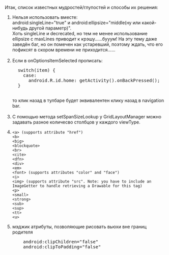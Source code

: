 Итак, список известных мудростей/глупостей и способы их решения:

<ol>
<li>
  Нельзя использовать вместе:
  <br>  android:singleLine="true"  и android:ellipsize="middle(ну или какой-нибудь другой параметр)".
  <br>Хоть singleLine и decrecated, но тем не менее использование ellipsize с maxLines приводит к крэшу……бууум! На эту тему даже заведён баг, но он помечен как устаревший, поэтому ждать, что его пофиксят в скором времени не приходится……
</li>
<br>
<li>
  Если в onOptionsItemSelected прописать:
  <pre>
  switch(item) {
    case: 
      android.R.id.home: getActivity().onBackPressed();
  }
  </pre>
  то клик назад в тулбаре будет эквивалентен клику назад в navigation bar.
</li>
<br>
<li>
  С помощью метода setSpanSizeLookup у GridLayoutManager можно задавать разное количесво столбцов у каждого viewType.
</li>
<li><pre class="lang-html prettyprint prettyprinted" data-original-code="
<a> (supports attribute &quot;href&quot;)
<b>
<big>
<blockquote>
<br>
<cite>
<dfn>
<div>
<em>
<font> (supports attributes &quot;color&quot; and &quot;face&quot;)
<i>
<img> (supports attribute &quot;src&quot;. Note: you have to include an ImageGetter to handle retrieving a Drawable for this tag)
<p>
<small>
<strong>
<sub>
<sup>
<tt>
<u>
" data-snippet-id="ext.c262c845f2d1748f82937f3fa7c2b65b" data-snippet-saved="false" data-codota-status="done"><code>&lt;a&gt; (supports attribute "href")
&lt;b&gt;
&lt;big&gt;
&lt;blockquote&gt;
&lt;br&gt;
&lt;cite&gt;
&lt;dfn&gt;
&lt;div&gt;
&lt;em&gt;
&lt;font&gt; (supports attributes "color" and "face")
&lt;i&gt;
&lt;img&gt; (supports attribute "src". Note: you have to include an ImageGetter to handle retrieving a Drawable for this tag)
&lt;p&gt;
&lt;small&gt;
&lt;strong&gt;
&lt;sub&gt;
&lt;sup&gt;
&lt;tt&gt;
&lt;u&gt;
</code></pre></li>
  <li>
  мэджик атрибуты, позволяющие рисовать вьюхи вне границ родителя
  <pre>
    android:clipChildren="false"
    android:clipToPadding="false"
  </pre>
</li>
</ol>
<br>
